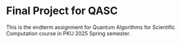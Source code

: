 # Final Project for QASC

This is the endterm assignment for Quantum Algorithms for Scientific Computation course in PKU 2025 Spring semester.
